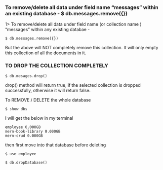 ### To remove/delete all data under field name “messages” within an existing database - $ db.messages.remove({})

1> To remove/delete all data under field name (or collection name ) “messages” within any existing databae -

`$ db.messages.remove({})`

But the above will NOT completely remove this collection. It will only empty this collection of all the documents in it.

### TO DROP THE COLLECTION COMPLETELY

`$ db.mesages.drop()`

drop() method will return true, if the selected collection is dropped successfully, otherwise it will return false.

To REMOVE / DELETE the whole database

`$ show dbs`

I will get the below in my terminal

```
employee 0.000GB
mern-book-library 0.000GB
mern-crud 0.000GB
```

then first move into that database before deleting

`$ use employee`

`$ db.dropDatabase()`
